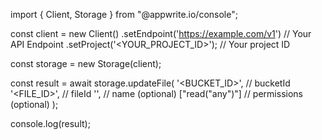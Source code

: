 import { Client, Storage } from "@appwrite.io/console";

const client = new Client()
    .setEndpoint('https://example.com/v1') // Your API Endpoint
    .setProject('<YOUR_PROJECT_ID>'); // Your project ID

const storage = new Storage(client);

const result = await storage.updateFile(
    '<BUCKET_ID>', // bucketId
    '<FILE_ID>', // fileId
    '<NAME>', // name (optional)
    ["read("any")"] // permissions (optional)
);

console.log(result);
